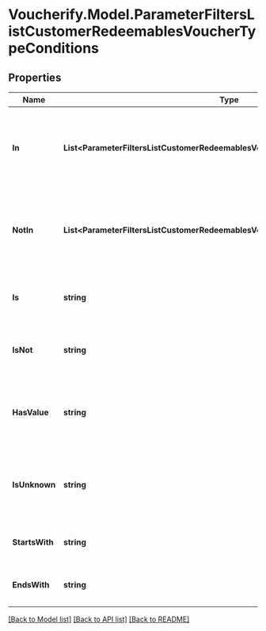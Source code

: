 # Voucherify.Model.ParameterFiltersListCustomerRedeemablesVoucherTypeConditions

## Properties

Name | Type | Description | Notes
------------ | ------------- | ------------- | -------------
**In** | **List&lt;ParameterFiltersListCustomerRedeemablesVoucherTypeConditions.InEnum&gt;** | Array of resource values that should be included in the results (multiple values). | [optional] 
**NotIn** | **List&lt;ParameterFiltersListCustomerRedeemablesVoucherTypeConditions.NotInEnum&gt;** | Array of resource values that should be included in the results (multiple values). | [optional] 
**Is** | **string** | Value is exactly this value (single value). | [optional] 
**IsNot** | **string** | Results omit this value (single value). | [optional] 
**HasValue** | **string** | Value is NOT null. The value for this parameter is an empty string. | [optional] 
**IsUnknown** | **string** | Value is null. The value for this parameter is an empty string. | [optional] 
**StartsWith** | **string** | Value starts with the specified string. | [optional] 
**EndsWith** | **string** | Value ends with the specified string. | [optional] 

[[Back to Model list]](../README.md#documentation-for-models) [[Back to API list]](../README.md#documentation-for-api-endpoints) [[Back to README]](../README.md)

